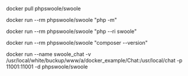 docker pull phpswoole/swoole

docker run --rm phpswoole/swoole "php -m"

docker run --rm phpswoole/swoole "php --ri swoole"

docker run --rm phpswoole/swoole "composer --version"

docker run --name swoole_chat -v /usr/local/white/buckup/www/a/docker_example/Chat:/usr/local/chat -p 11001:11001 -d phpswoole/swoole

